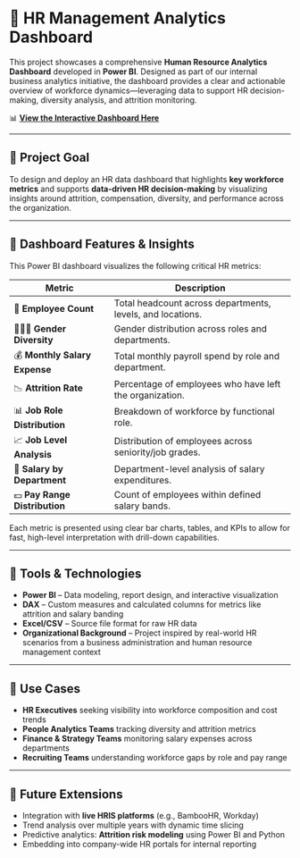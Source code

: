 # 👥 HR Management Analytics Dashboard

This project showcases a comprehensive **Human Resource Analytics Dashboard** developed in **Power BI**. Designed as part of our internal business analytics initiative, the dashboard provides a clear and actionable overview of workforce dynamics—leveraging data to support HR decision-making, diversity analysis, and attrition monitoring.

📊 [**View the Interactive Dashboard Here**](https://app.powerbi.com/view?r=eyJrIjoiMDMyYWM3MjEtYTE0Mi00OTFhLWJmYjMtNGE5NmNiZmFmZjEwIiwidCI6IjIzMDc4NDU4LTQxYzgtNGFkMy05YjU0LWEwMGUzODVjYjRkNSJ9&pageName=ReportSection2c422662e0323da3d984)

---

## 🎯 Project Goal

To design and deploy an HR data dashboard that highlights **key workforce metrics** and supports **data-driven HR decision-making** by visualizing insights around attrition, compensation, diversity, and performance across the organization.

---

## 🧩 Dashboard Features & Insights

This Power BI dashboard visualizes the following critical HR metrics:

| Metric                              | Description                                                                 |
|-------------------------------------|-----------------------------------------------------------------------------|
| 👤 **Employee Count**               | Total headcount across departments, levels, and locations.                 |
| 🧑‍🤝‍🧑 **Gender Diversity**         | Gender distribution across roles and departments.                          |
| 💰 **Monthly Salary Expense**       | Total monthly payroll spend by role and department.                        |
| 📉 **Attrition Rate**               | Percentage of employees who have left the organization.                    |
| 📊 **Job Role Distribution**        | Breakdown of workforce by functional role.                                 |
| 📈 **Job Level Analysis**           | Distribution of employees across seniority/job grades.                     |
| 🏢 **Salary by Department**         | Department-level analysis of salary expenditures.                          |
| 💵 **Pay Range Distribution**       | Count of employees within defined salary bands.                            |

Each metric is presented using clear bar charts, tables, and KPIs to allow for fast, high-level interpretation with drill-down capabilities.

---

## 🔧 Tools & Technologies

- **Power BI** – Data modeling, report design, and interactive visualization
- **DAX** – Custom measures and calculated columns for metrics like attrition and salary banding
- **Excel/CSV** – Source file format for raw HR data
- **Organizational Background** – Project inspired by real-world HR scenarios from a business administration and human resource management context

---

## 🧠 Use Cases

- **HR Executives** seeking visibility into workforce composition and cost trends
- **People Analytics Teams** tracking diversity and attrition metrics
- **Finance & Strategy Teams** monitoring salary expenses across departments
- **Recruiting Teams** understanding workforce gaps by role and pay range

---

## 🚀 Future Extensions

- Integration with **live HRIS platforms** (e.g., BambooHR, Workday)
- Trend analysis over multiple years with dynamic time slicing
- Predictive analytics: **Attrition risk modeling** using Power BI and Python
- Embedding into company-wide HR portals for internal reporting


